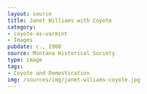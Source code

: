 ```yaml
---
layout: source
title: Janet Williams with Coyote
category: 
- coyote-as-varmint
- Images
pubdate: c., 1908
source: Montana Historical Society 
type: image
tags: 
- Coyote and Domestication 
img: /sources/img/janet-wiliams-coyote.jpg 
---
```

